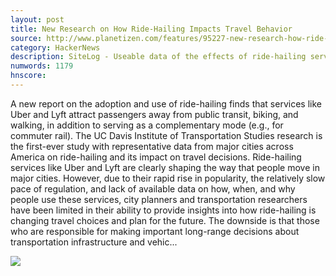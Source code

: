 ```yaml
---
layout: post
title: New Research on How Ride-Hailing Impacts Travel Behavior
source: http://www.planetizen.com/features/95227-new-research-how-ride-hailing-impacts-travel-behavior
category: HackerNews
description: SiteLog - Useable data of the effects of ride-hailing service on travel behavior is sorely lacking, but a new study sheds light on critical questions about what companies
numwords: 1179
hnscore: 
---
```


A new report on the adoption and use of ride-hailing finds that services like Uber and Lyft attract passengers away from public transit, biking, and walking, in addition to serving as a complementary mode (e.g., for commuter rail). The UC Davis Institute of Transportation Studies research is the first-ever study with representative data from major cities across America on ride-hailing and its impact on travel decisions.  Ride-hailing services like Uber and Lyft are clearly shaping the way that people move in major cities. However, due to their rapid rise in popularity, the relatively slow pace of regulation, and lack of available data on how, when, and why people use these services, city planners and transportation researchers have been limited in their ability to provide insights into how ride-hailing is changing travel choices and plan for the future. The downside is that those who are responsible for making important long-range decisions about transportation infrastructure and vehic...

![](https://www.planetizen.com/files/images/shutterstock_721950895.jpg)
<!--description-->
